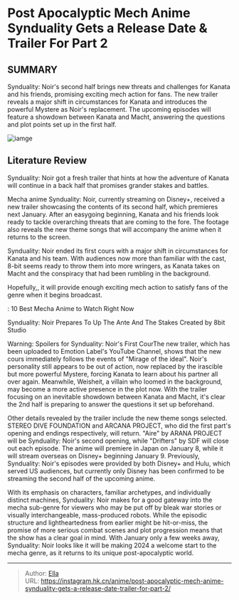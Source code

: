 # Post Apocalyptic Mech Anime Synduality Gets a Release Date &amp; Trailer For Part 2


## SUMMARY 



  Synduality: Noir&#39;s second half brings new threats and challenges for Kanata and his friends, promising exciting mech action for fans.   The new trailer reveals a major shift in circumstances for Kanata and introduces the powerful Mystere as Noir&#39;s replacement.   The upcoming episodes will feature a showdown between Kanata and Macht, answering the questions and plot points set up in the first half.  

![iamge](https://static1.srcdn.com/wordpress/wp-content/uploads/2023/08/the-protagonists-of-synduality-noir.jpg)

## Literature Review

Synduality: Noir got a fresh trailer that hints at how the adventure of Kanata will continue in a back half that promises grander stakes and battles.




Mecha anime Synduality: Noir, currently streaming on Disney&#43;, received a new trailer showcasing the contents of its second half, which premieres next January. After an easygoing beginning, Kanata and his friends look ready to tackle overarching threats that are coming to the fore. The footage also reveals the new theme songs that will accompany the anime when it returns to the screen.




Synduality: Noir ended its first cours with a major shift in circumstances for Kanata and his team. With audiences now more than familiar with the cast, 8-bit seems ready to throw them into more wringers, as Kanata takes on Macht and the conspiracy that had been rumbling in the background.


 

Hopefully,, it will provide enough exciting mech action to satisfy fans of the genre when it begins broadcast.

 : 10 Best Mecha Anime to Watch Right Now


 Synduality: Noir Prepares To Up The Ante And The Stakes 
Created by 8bit Studio
         

Warning: Spoilers for Synduality: Noir&#39;s First CourThe new trailer, which has been uploaded to Emotion Label&#39;s YouTube Channel, shows that the new cours immediately follows the events of &#34;Mirage of the ideal&#34;. Noir&#39;s personality still appears to be out of action, now replaced by the irascible but more powerful Mystere, forcing Kanata to learn about his partner all over again. Meanwhile, Weisheit, a villain who loomed in the background, may become a more active presence in the plot now. With the trailer focusing on an inevitable showdown between Kanata and Macht, it&#39;s clear the 2nd half is preparing to answer the questions it set up beforehand.




Other details revealed by the trailer include the new theme songs selected. STEREO DIVE FOUNDATION and ARCANA PROJECT, who did the first part&#39;s opening and endings respectively, will return. &#34;Aire&#34; by ARANA PROJECT will be Synduality: Noir&#39;s second opening, while &#34;Drifters&#34; by SDF will close out each episode. The anime will premiere in Japan on January 8, while it will stream overseas on Disney&#43; beginning January 9. Previously, Synduality: Noir&#39;s episodes were provided by both Disney&#43; and Hulu, which served US audiences, but currently only Disney has been confirmed to be streaming the second half of the upcoming anime.

With its emphasis on characters, familiar archetypes, and individually distinct machines, Synduality: Noir makes for a good gateway into the mecha sub-genre for viewers who may be put off by bleak war stories or visually interchangeable, mass-produced robots. While the episodic structure and lightheartedness from earlier might be hit-or-miss, the promise of more serious combat scenes and plot progression means that the show has a clear goal in mind. With January only a few weeks away, Synduality: Noir looks like it will be making 2024 a welcome start to the mecha genre, as it returns to its unique post-apocalyptic world.






---

> Author: [Ella](https://instagram.hk.cn/)  
> URL: https://instagram.hk.cn/anime/post-apocalyptic-mech-anime-synduality-gets-a-release-date-trailer-for-part-2/  

